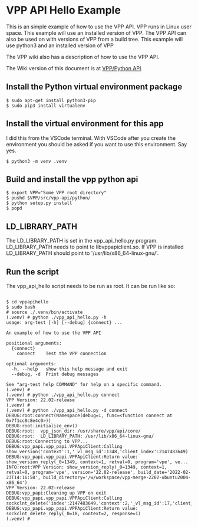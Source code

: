 # VPP API Hello Example

This is an simple example of how to use the VPP API. VPP runs in Linux user space. This example will use an installed version of VPP. The VPP API can also be used on with versions of VPP from a build tree. This example will use python3 and an installed version of VPP

The VPP wiki also has a description of how to use the VPP API. 

The Wiki version of this document is at [VPP/Python API](https://wiki.fd.io/view/VPP/Python_API).

## Install the Python virtual environment package

``` console
$ sudo apt-get install python3-pip
$ sudo pip3 install virtualenv

```

## Install the virtual environment for this app

I did this from the VSCode terminal. With VSCode after you create the environment you should be asked if you want to use this environment. Say yes.

``` console
$ python3 -m venv .venv

```

## Build and install the vpp python api

``` console
$ export VPP="Some VPP root directory"
$ pushd $VPP/src/vpp-api/python/
$ python setup.py install
$ popd
```

## LD_LIBRARY_PATH

The LD_LIBRARY_PATH is set in the vpp_api_hello.py program. LD_LIBRARY_PATH needs to point to libvppapiclient.so. If VPP is installed LD_LIBRARY_PATH should point to '/usr/lib/x86_64-linux-gnu/'.

## Run the script

The vpp_api_hello script needs to be run as root. It can be run like so:

``` console

$ cd vppapihello
$ sudo bash
# source ./.venv/bin/activate
(.venv) # python ./vpp_api_hello.py -h
usage: arg-test [-h] [--debug] {connect} ...

An example of how to use the VPP API

positional arguments:
  {connect}
    connect    Test the VPP connection

optional arguments:
  -h, --help   show this help message and exit
  --debug, -d  Print debug messages

See "arg-test help COMMAND" for help on a specific command.
(.venv) #
(.venv) # python ./vpp_api_hello.py connect
VPP Version: 22.02-release
(.venv) #
(.venv) # python ./vpp_api_hello.py -d connect
DEBUG:root:connect(Namespace(debug=1, func=<function connect at 0x7f1cc8c8e4c0>))
DEBUG:root:initialize_env()
DEBUG:root:  vpp_json_dir: /usr/share/vpp/api/core/
DEBUG:root:  LD_LIBRARY_PATH: /usr/lib/x86_64-linux-gnu/
DEBUG:root:Connecting to VPP...
DEBUG:vpp_papi.vpp_papi.VPPApiClient:Calling show_version('context':1,'_vl_msg_id':1348,'client_index':2147483649)
DEBUG:vpp_papi.vpp_papi.VPPApiClient:Return value: show_version_reply(_0=1349, context=1, retval=0, program='vpe', ve...
INFO:root:VPP Version: show_version_reply(_0=1349, context=1, retval=0, program='vpe', version='22.02-release', build_date='2022-02-23T14:16:58', build_directory='/w/workspace/vpp-merge-2202-ubuntu2004-x86_64')
VPP Version: 22.02-release
DEBUG:vpp_papi:Cleaning up VPP on exit
DEBUG:vpp_papi.vpp_papi.VPPApiClient:Calling sockclnt_delete('index':2147483649,'context':2,'_vl_msg_id':17,'client_index':2147483649)
DEBUG:vpp_papi.vpp_papi.VPPApiClient:Return value: sockclnt_delete_reply(_0=18, context=2, response=1)
(.venv) #
